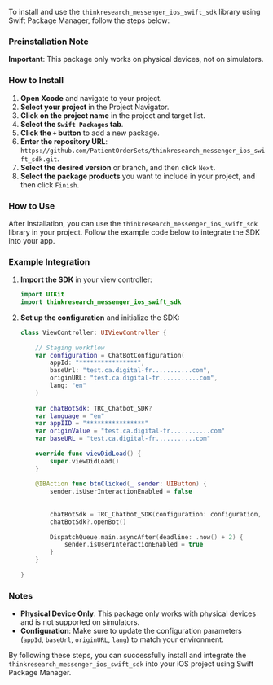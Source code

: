To install and use the `thinkresearch_messenger_ios_swift_sdk` library using Swift Package Manager, follow the steps below:

### Preinstallation Note

**Important**: This package only works on physical devices, not on simulators.

### How to Install

1. **Open Xcode** and navigate to your project.
2. **Select your project** in the Project Navigator.
3. **Click on the project name** in the project and target list.
4. **Select the `Swift Packages` tab**.
5. **Click the `+` button** to add a new package.
6. **Enter the repository URL**: `https://github.com/PatientOrderSets/thinkresearch_messenger_ios_swift_sdk.git`.
7. **Select the desired version** or branch, and then click `Next`.
8. **Select the package products** you want to include in your project, and then click `Finish`.

### How to Use

After installation, you can use the `thinkresearch_messenger_ios_swift_sdk` library in your project. Follow the example code below to integrate the SDK into your app.

### Example Integration

1. **Import the SDK** in your view controller:

   ```swift
   import UIKit
   import thinkresearch_messenger_ios_swift_sdk
   ```

2. **Set up the configuration** and initialize the SDK:

   ```swift
   class ViewController: UIViewController {
       
       // Staging workflow
       var configuration = ChatBotConfiguration(
           appId: "****************",
           baseUrl: "test.ca.digital-fr...........com",
           originURL: "test.ca.digital-fr...........com",
           lang: "en"
       )
       
       var chatBotSdk: TRC_Chatbot_SDK?
       var language = "en"
       var appIID = "****************"
       var originValue = "test.ca.digital-fr...........com"
       var baseURL = "test.ca.digital-fr...........com"
       
       override func viewDidLoad() {
           super.viewDidLoad()
       }
       
       @IBAction func btnClicked(_ sender: UIButton) {
           sender.isUserInteractionEnabled = false
           
           
           chatBotSdk = TRC_Chatbot_SDK(configuration: configuration, viewController: self)
           chatBotSdk?.openBot()
           
           DispatchQueue.main.asyncAfter(deadline: .now() + 2) {
               sender.isUserInteractionEnabled = true
           }
       }
       
   }
   ```

### Notes

- **Physical Device Only**: This package only works with physical devices and is not supported on simulators.
- **Configuration**: Make sure to update the configuration parameters (`appId`, `baseUrl`, `originURL`, `lang`) to match your environment.

By following these steps, you can successfully install and integrate the `thinkresearch_messenger_ios_swift_sdk` into your iOS project using Swift Package Manager.